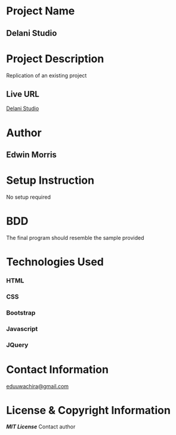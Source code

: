 # Project Name
## Delani Studio

# Project Description
Replication of an existing project
## Live URL
[Delani Studio](https://edumorris.github.io/delani)

# Author
## Edwin Morris

# Setup Instruction
No setup required

# BDD
The final program should resemble the sample provided

# Technologies Used
### HTML
### CSS
### Bootstrap
### Javascript
### JQuery

# Contact Information
eduuwachira@gmail.com

# License & Copyright Information
***MIT License***
Contact author 
